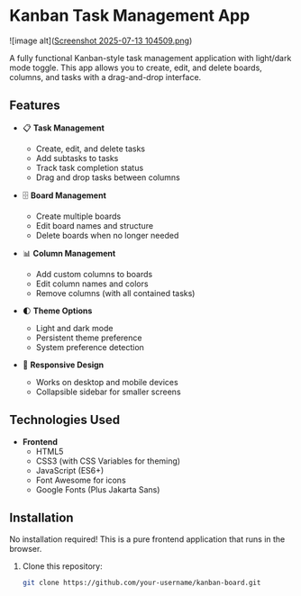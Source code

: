 # Kanban Task Management App

![image alt]([Screenshot 2025-07-13 104509.png](https://github.com/harshqu/TO-Do-App/blob/daeb011041da9ffb6b988380a2ad7b4ef9f02eab/Screenshot%202025-07-13%20104509.png)) 

A fully functional Kanban-style task management application with light/dark mode toggle. This app allows you to create, edit, and delete boards, columns, and tasks with a drag-and-drop interface.

## Features

- 📋 **Task Management**
  - Create, edit, and delete tasks
  - Add subtasks to tasks
  - Track task completion status
  - Drag and drop tasks between columns

- 🗄️ **Board Management**
  - Create multiple boards
  - Edit board names and structure
  - Delete boards when no longer needed

- 📊 **Column Management**
  - Add custom columns to boards
  - Edit column names and colors
  - Remove columns (with all contained tasks)

- 🌓 **Theme Options**
  - Light and dark mode
  - Persistent theme preference
  - System preference detection

- 📱 **Responsive Design**
  - Works on desktop and mobile devices
  - Collapsible sidebar for smaller screens

## Technologies Used

- **Frontend**
  - HTML5
  - CSS3 (with CSS Variables for theming)
  - JavaScript (ES6+)
  - Font Awesome for icons
  - Google Fonts (Plus Jakarta Sans)

## Installation

No installation required! This is a pure frontend application that runs in the browser.

1. Clone this repository:
   ```bash
   git clone https://github.com/your-username/kanban-board.git
